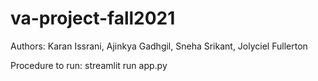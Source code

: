 # va-project-fall2021

Authors: Karan Issrani, Ajinkya Gadhgil, Sneha Srikant, Jolyciel Fullerton

Procedure to run: streamlit run app.py
